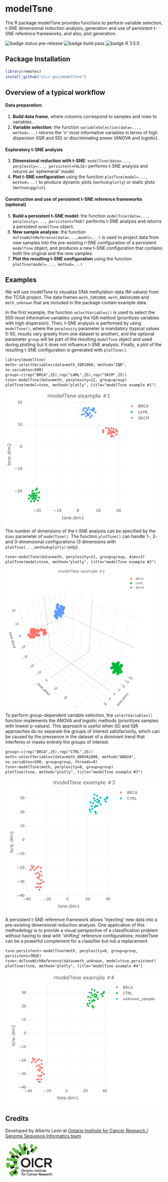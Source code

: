 # modelTsne
The R package modelTsne provides functions to perform variable selection, t-SNE dimensional reduction analysis, 
generation and use of persistent t-SNE reference frameworks, and also, plot generation.

![badge status pre-release](https://img.shields.io/badge/version-v0.99.0-orange.svg)
![badge build pass](https://img.shields.io/badge/build-passing-brightgreen.svg)
![badge R 3.5.0](https://img.shields.io/badge/R->%3D%203.5.0-blue.svg)

## Package Installation

```r
library(remotes)
install_github("oicr-gsi/modelTsne")
```

## Overview of a typical workflow

#### Data preparation:
  1) **Build data frame**, where columns correspond to samples and rows to variables.
  2) **Variable selection:** the function `variableSelection(data=..., method=...)` returns the 'n' most informative variables in terms of high dispersion (IQR and SD) or discriminating power (ANOVA and logistic).
  
#### Exploratory t-SNE analysis
  3) **Dimensional reduction with t-SNE:** `modelTsne(data=..., perplexity=..., persistent=FALSE)` performs t-SNE analysis and returns an 'ephemeral' model.
  4) **Plot t-SNE configuration** using the function `plotTsne(model=..., method=...)` to produce dynamic plots (`method=plotly`) or static plots (`method=ggplot`). 

#### Construction and use of persistent t-SNE reference frameworks (optional)
  5) **Build a persistent t-SNE model:** the function `modelTsne(data=..., perplexity=..., persistent=TRUE)` performs t-SNE analysis and returns a persistent `modelTsne` object.
  6) **New sample analysis:** the function `doTsneWithReference(data=...,model=...)` is used to project data from new samples into the pre-existing t-SNE configuration of a persistent `modelTsne` object, and produces a new t-SNE configuration that contains both the original and the new samples.
  7) **Plot the resulting t-SNE configuration** using the function `plotTsne(model=..., method=...)`

## Examples

We will use modelTsne to visualize DNA methylation data (M-values) from the TCGA project. The data frames `meth_IQR1000`, `meth_ANOVA1000` and `meth_unknown` that are included in the package contain example data.

In the first example, the function `selectVariables()` is used to select the 500 most informative variables using the IQR method (prioritizes variables with high dispersion). Then, t-SNE analysis is performed by using `modelTsne()`, where the `perplexity` parameter is mandatory (typical values 5-50, results vary greatly from one dataset to another), and the optional parameter `group` will be part of the resulting `modelTsne` object and used during plotting but it does not influence t-SNE analysis. Finally, a plot of the resulting t-SNE configuration is generated with `plotTsne()`.
```
library(modelTsne)
meth<-selectVariables(data=meth_IQR1000, method="IQR", no.variables=500)
group<-c(rep("BRCA",25),rep("LAML",25),rep("SKCM",25))
tsne<-modelTsne(data=meth, perplexity=12, group=group)
plotTsne(model=tsne, method="plotly", title="modelTsne example #1")
```
![plot modelTsne example 1](vignettes/plot_modelTsne_example_1.png)

The number of dimensions of the t-SNE analysis can be specified by the `dims` parameter of `modelTsne()`. The function `plotTsne()` can handle 1-, 2- and 3-dimensional configurations (3 dimensions with `plotTsne(...,method=plotly)` only).
```
tsne<-modelTsne(data=meth, perplexity=12, group=group, dims=3)
plotTsne(model=tsne, method="plotly", title="modelTsne example #2")
```
![plot modelTsne example 2](vignettes/plot_modelTsne_example_2.png)

To perform group-dependent variable selection, the `selectVariables()` function implements the ANOVA and logistic methods (prioritizes samples with lowest p-values). This approach is useful when SD and IQR approaches do no separate the groups of interest satisfactorily, which can be caused by the pressence in the dataset of a dominant trend that interferes or masks entirely the groups of interest. 
```
group<-c(rep("BRCA",25),rep("CTRL",25))
meth<-selectVariables(data=meth_ANOVA1000, method="ANOVA", no.variables=500, group=group, threads=8)
tsne<-modelTsne(meth, perplexity=8, group=group)
plotTsne(tsne, method="plotly", title="modelTsne example #3")
```
![plot modelTsne example 3](vignettes/plot_modelTsne_example_3.png)

A persistent t-SNE reference framework allows 'injecting' new data into a pre-existing dimensional reduction analysis. One application of this methodology is to provide a visual perspective of a classification problem without having to deal with 'shifting' reference configurations; modelTsne can be a powerful complement for a classifier but not a replacement.
```
tsne.persistent<-modelTsne(meth, perplexity=8, group=group, persistent=TRUE)
tsne<-doTsneWithReference(data=meth_unknown, model=tsne.persistent)
plotTsne(tsne, method="plotly", title="modelTsne example #4")
```
![plot modelTsne example 4](vignettes/plot_modelTsne_example_4.png)


## Credits

Developed by Alberto León at [Ontario Institute for Cancer Research / Genome Sequence Informatics team](https://oicr.on.ca/)

[![OICR logo](vignettes/OICR_logo.png)](https://oicr.on.ca)


